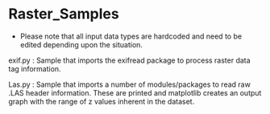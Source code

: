 # Raster_Samples

* Please note that all input data types are hardcoded and need to be edited depending upon the situation.


exif.py  :  Sample that imports the exifread package to process raster data tag information.
 
 
 Las.py  :  Sample that imports a number of modules/packages to read raw .LAS header information. These are printed and matplotlib creates an output graph with the range of z values inherent in the dataset.
